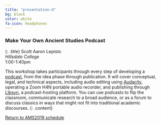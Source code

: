 ```yaml
---
title: "presentation-d"
bg: black
color: white
fa-icon: headphones
---
```


### Make Your Own Ancient Studies Podcast
{: .title}
Scott Aaron Lepisto  
*Hillsdale College*  
1:00-1:40pm

This workshop takes participants through every step of developing a [podcast](http://itinerapodcast.libsyn.com/), from the idea phase through publication. It will cover conceptual, legal, and technical aspects, including audio editing using [Audacity](https://github.com/audacity/audacity), operating a Zoom H4N portable audio recorder, and publishing through [Libsyn](https://www.libsyn.com/), a podcast-hosting platform. You can use podcasts to flip the classroom, communicate research to a broad audience, or as a forum to discuss classics in ways that might not fit into traditional academic discourses.
{: .content}

<a href="#schedule_">Return to AMS2019 schedule</a>

